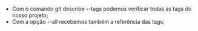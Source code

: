 * Com o comando git describe --tags podemos verificar todas as tags do nosso projeto;
* Com a opção --all recebemos também a referência das tags;